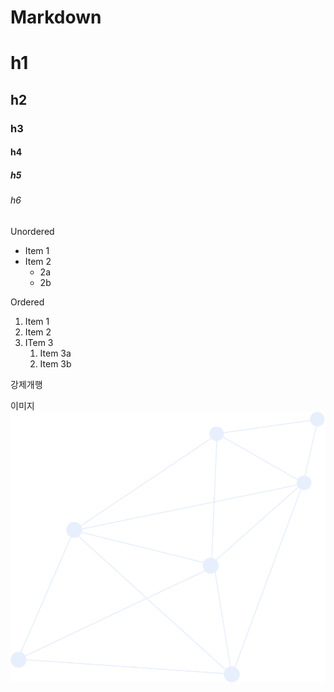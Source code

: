 # Markdown

# h1
## h2
### h3
#### h4
##### h5
###### h6

Unordered
* Item 1
* Item 2
	* 2a
	* 2b
	
Ordered
1. Item 1
1. Item 2
1. ITem 3
	1. Item 3a
	1. Item 3b

강제개행  

이미지
![image test](/images/image1.png)
